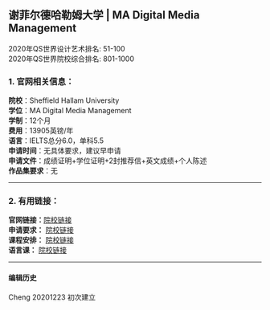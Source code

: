 ## 谢菲尔德哈勒姆大学 | MA Digital Media Management

2020年QS世界设计艺术排名: 51-100         
2020年QS世界院校综合排名: 801-1000

### 1. 官网相关信息：

**院校**：Sheffield Hallam University  
**学位**：MA Digital Media Management  
**学制**：12个月  
**费用**：13905英镑/年  
**语言**：IELTS总分6.0，单科5.5  
**申请时间**：无具体要求，建议早申请  
**申请文件**：成绩证明+学位证明+2封推荐信+英文成绩+个人陈述  
**作品集要求**：无

---


### 2. 有用链接：

**官网链接：**[院校链接](https://www.shu.ac.uk/courses/digital-media/ma-digital-media-management/full-time)  
**申请要求：** [院校链接](https://www.shu.ac.uk/international/entry-requirements)  
**课程安排：** [院校链接](https://www.shu.ac.uk/courses/digital-media/ma-digital-media-management/full-time)  
**语言课：** [院校链接](https://www.shu.ac.uk/courses/languages/pre-sessional-english-for-academic-purposes/full-time)



---


#### 编辑历史

Cheng 20201223 初次建立  

